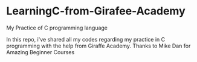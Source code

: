 # LearningC-from-Girafee-Academy
My Practice of C programming language 

In this repo, i've shared all my codes regarding my practice in C programming 
with the help from Giraffe Academy. 
Thanks to Mike Dan for Amazing Beginner Courses
